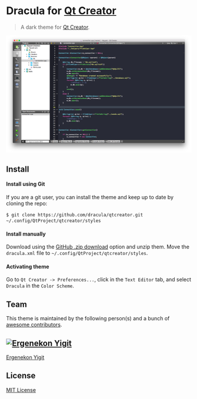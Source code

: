 # Dracula for [Qt Creator](http://qt.io/ide)

> A dark theme for [Qt Creator](http://qt.io/ide).

![Screenshot](screenshot.png)

## Install

#### Install using Git

If you are a git user, you can install the theme and keep up to date by cloning the repo:
 
```
$ git clone https://github.com/dracula/qtcreator.git ~/.config/QtProject/qtcreator/styles
```

#### Install manually
Download using the <a href="https://github.com/dracula/qtcreator/archive/master.zip">GitHub .zip download</a> option and unzip them. Move the <code>dracula.xml</code> file to <code>~/.config/QtProject/qtcreator/styles</code>.

#### Activating theme
Go to <code>Qt Creator -> Preferences...</code>, click in the <code>Text Editor</code> tab, and select <code>Dracula</code> in the <code>Color Scheme</code>.

## Team

This theme is maintained by the following person(s) and a bunch of [awesome contributors](https://github.com/dracula/qtcreator/graphs/contributors).

[![Ergenekon Yigit](https://avatars1.githubusercontent.com/u/7110136?v=3&s=70)](https://github.com/ergenekonyigit)
---
[Ergenekon Yigit](https://github.com/ergenekonyigit)

## License

[MIT License](./LICENSE)
